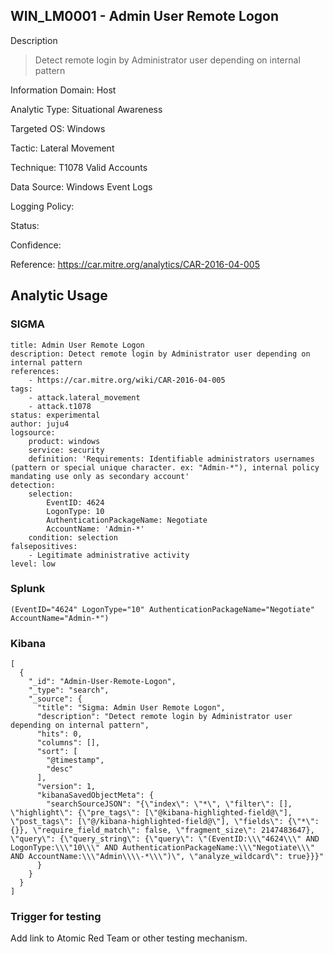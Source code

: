 ## WIN_LM0001 - Admin User Remote Logon

Description
> Detect remote login by Administrator user depending on internal pattern

Information Domain: Host

Analytic Type: Situational Awareness

Targeted OS: Windows

Tactic: Lateral Movement

Technique: T1078 Valid Accounts

Data Source: Windows Event Logs

Logging Policy:

Status: 

Confidence:

Reference: https://car.mitre.org/analytics/CAR-2016-04-005

## Analytic Usage




### SIGMA
```
title: Admin User Remote Logon
description: Detect remote login by Administrator user depending on internal pattern
references:
    - https://car.mitre.org/wiki/CAR-2016-04-005
tags:
    - attack.lateral_movement
    - attack.t1078
status: experimental
author: juju4
logsource:
    product: windows
    service: security
    definition: 'Requirements: Identifiable administrators usernames (pattern or special unique character. ex: "Admin-*"), internal policy mandating use only as secondary account'
detection:
    selection:
        EventID: 4624
        LogonType: 10
        AuthenticationPackageName: Negotiate
        AccountName: 'Admin-*'
    condition: selection
falsepositives: 
    - Legitimate administrative activity
level: low
```

### Splunk
```
(EventID="4624" LogonType="10" AuthenticationPackageName="Negotiate" AccountName="Admin-*")
```

### Kibana
```
[
  {
    "_id": "Admin-User-Remote-Logon",
    "_type": "search",
    "_source": {
      "title": "Sigma: Admin User Remote Logon",
      "description": "Detect remote login by Administrator user depending on internal pattern",
      "hits": 0,
      "columns": [],
      "sort": [
        "@timestamp",
        "desc"
      ],
      "version": 1,
      "kibanaSavedObjectMeta": {
        "searchSourceJSON": "{\"index\": \"*\", \"filter\": [], \"highlight\": {\"pre_tags\": [\"@kibana-highlighted-field@\"], \"post_tags\": [\"@/kibana-highlighted-field@\"], \"fields\": {\"*\": {}}, \"require_field_match\": false, \"fragment_size\": 2147483647}, \"query\": {\"query_string\": {\"query\": \"(EventID:\\\"4624\\\" AND LogonType:\\\"10\\\" AND AuthenticationPackageName:\\\"Negotiate\\\" AND AccountName:\\\"Admin\\\\-*\\\")\", \"analyze_wildcard\": true}}}"
      }
    }
  }
]
```

### Trigger for testing

Add link to Atomic Red Team or other testing mechanism.

 
